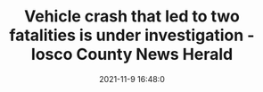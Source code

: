 ---
"title": "Vehicle crash that led to two fatalities is under investigation - Iosco County News Herald"
"date": "2021-11-9 16:48:0"
"feed_name": "GOOGLENEWSCONSTRUCTION"
"feed_website": "https://news.google.com/search?q=construction%2Bincident&hl=en-US&gl=US&ceid=US:en"
"feed_rss": "https://news.google.com/rss/search?q=construction%2Bincident&hl=en-US&gl=US&ceid=US:en"
"link": "https://www.iosconews.com/oscoda_press/news/article_dc43799c-417c-11ec-963c-d71a374b8223.html"
"source": "{'href': 'https://www.iosconews.com', 'title': 'Iosco County News Herald'}"
"file": "_posts/2021-1-1-89696eec38cdd0f8af6385d196f87b78c86d7d5f.md"
"accident": "1"
"drilling": "0"
"dead": "2"
"injured": "0"
"arrested": "0"
"place": "unknown place"
"where": "unknown site"
"causes": "unknown"
"place_uri": "unknown place"
---